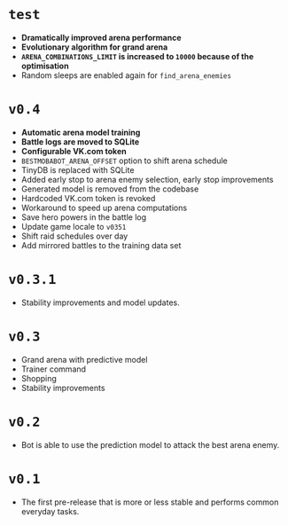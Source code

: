 # `test`

* **Dramatically improved arena performance**
* **Evolutionary algorithm for grand arena**
* **`ARENA_COMBINATIONS_LIMIT` is increased to `10000` because of the optimisation**
* Random sleeps are enabled again for `find_arena_enemies`

# `v0.4`

* **Automatic arena model training**
* **Battle logs are moved to SQLite**
* **Configurable VK.com token**
* `BESTMOBABOT_ARENA_OFFSET` option to shift arena schedule
* TinyDB is replaced with SQLite
* Added early stop to arena enemy selection, early stop improvements
* Generated model is removed from the codebase
* Hardcoded VK.com token is revoked
* Workaround to speed up arena computations
* Save hero powers in the battle log
* Update game locale to `v0351`
* Shift raid schedules over day
* Add mirrored battles to the training data set

# `v0.3.1`

* Stability improvements and model updates.

# `v0.3`

* Grand arena with predictive model
* Trainer command
* Shopping
* Stability improvements

# `v0.2`

* Bot is able to use the prediction model to attack the best arena enemy.

# `v0.1`

* The first pre-release that is more or less stable and performs common everyday tasks.
